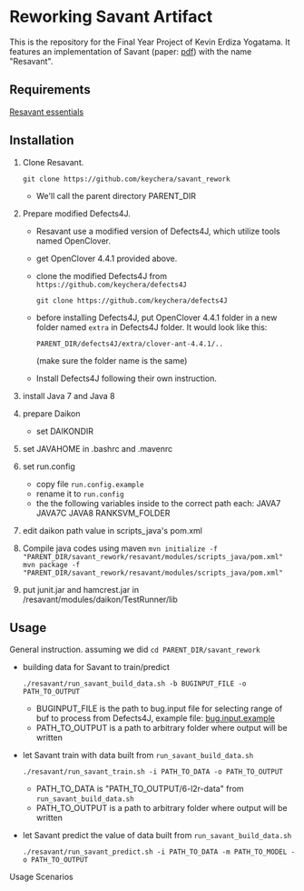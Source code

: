 # Reworking Savant Artifact

This is the repository for the Final Year Project of Kevin Erdiza Yogatama. It features an implementation of Savant (paper: [pdf][savantpaper]) with the name "Resavant".

## Requirements

[Resavant essentials][driveessentials]

## Installation

1. Clone Resavant.

    `git clone https://github.com/keychera/savant_rework`

    - We'll call the parent directory PARENT_DIR

2. Prepare modified Defects4J.
    - Resavant use a modified version of Defects4J, which utilize tools named OpenClover.
    - get OpenClover 4.4.1 provided above.
    - clone the modified Defects4J from `https://github.com/keychera/defects4J`

        `git clone https://github.com/keychera/defects4J`
    
    - before installing Defects4J, put OpenClover 4.4.1 folder in a new folder named `extra` in Defects4J folder. It would look like this:

        `PARENT_DIR/defects4J/extra/clover-ant-4.4.1/..`
        
        (make sure the folder name is the same)
    
    - Install Defects4J following their own instruction.

3. install Java 7 and Java 8

4. prepare Daikon
    - set DAIKONDIR

5. set JAVAHOME in .bashrc and .mavenrc
6. set run.config
    - copy file `run.config.example`
    - rename it to `run.config`
    - the the following variables inside to the correct path each: JAVA7 JAVA7C JAVA8 RANKSVM_FOLDER

7. edit daikon path value in scripts_java's pom.xml

9. Compile java codes using maven
    `mvn initialize -f "PARENT_DIR/savant_rework/resavant/modules/scripts_java/pom.xml"`
    `mvn package -f "PARENT_DIR/savant_rework/resavant/modules/scripts_java/pom.xml"`

10. put junit.jar and hamcrest.jar in /resavant/modules/daikon/TestRunner/lib

## Usage

General instruction. assuming we did `cd PARENT_DIR/savant_rework`
- building data for Savant to train/predict
    
    `./resavant/run_savant_build_data.sh -b BUGINPUT_FILE -o PATH_TO_OUTPUT`
    - BUGINPUT_FILE is the path to bug.input file for selecting range of buf to process from Defects4J, example file: [bug.input.example]
    - PATH_TO_OUTPUT is a path to arbitrary folder where output will be written
    
- let Savant train with data built from `run_savant_build_data.sh`
    
    `./resavant/run_savant_train.sh -i PATH_TO_DATA -o PATH_TO_OUTPUT`
    - PATH_TO_DATA is "PATH_TO_OUTPUT/6-l2r-data" from `run_savant_build_data.sh`
    - PATH_TO_OUTPUT is a path to arbitrary folder where output will be written

- let Savant predict the value of data built from `run_savant_build_data.sh`
    
    `./resavant/run_savant_predict.sh -i PATH_TO_DATA -m PATH_TO_MODEL -o PATH_TO_OUTPUT`

Usage Scenarios


[savantpaper]: https://squareslab.github.io/materials/LeLikelyInvariants2016.pdf
[driveessentials]: https://drive.google.com/drive/folders/1zz914BGNNeYFUEdgsVKbH-IEtss-G5VS?usp=sharing
[bug.input.example]: ./resavant/bug.input.example
